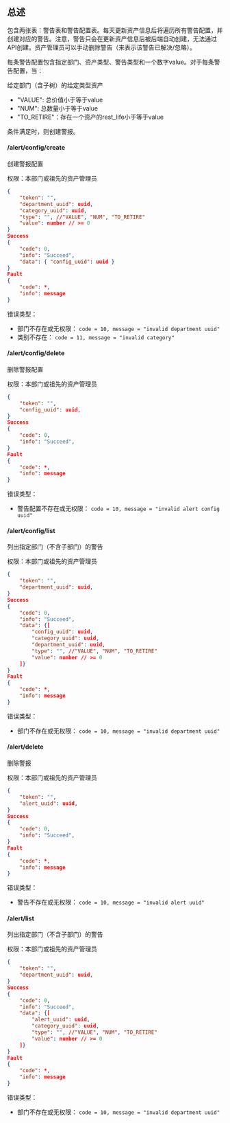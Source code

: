 ## 总述

包含两张表：警告表和警告配置表。每天更新资产信息后将遍历所有警告配置，并创建对应的警告。注意，警告只会在更新资产信息后被后端自动创建，无法通过API创建。资产管理员可以手动删除警告（来表示该警告已解决/忽略）。

每条警告配置包含指定部门、资产类型、警告类型和一个数字value。对于每条警告配置，当：

给定部门（含子树）的给定类型资产

+ "VALUE": 总价值小于等于value
+ "NUM": 总数量小于等于value
+ "TO_RETIRE"：存在一个资产的rest_life小于等于value

条件满足时，则创建警报。

#### /alert/config/create

创建警报配置

权限：本部门或祖先的资产管理员


```json
{
	"token": "",
    "department_uuid": uuid,
    "category_uuid": uuid,
    "type": "", //"VALUE", "NUM", "TO_RETIRE"
    "value": number // >= 0
}
Success
{
	"code": 0,
	"info": "Succeed",
    "data": { "config_uuid": uuid }
}
Fault
{
	"code": *,
	"info": message
}

```

错误类型：

- 部门不存在或无权限： `code = 10, message = "invalid department uuid"`
- 类别不存在： `code = 11, message = "invalid category"`

#### /alert/config/delete

删除警报配置

权限：本部门或祖先的资产管理员

```json
{
	"token": "",
    "config_uuid": uuid,
}
Success
{
	"code": 0,
	"info": "Succeed",
}
Fault
{
	"code": *,
	"info": message
}

```

错误类型：

- 警告配置不存在或无权限： `code = 10, message = "invalid alert config uuid"`

#### /alert/config/list

列出指定部门（不含子部门）的警告

权限：本部门或祖先的资产管理员

```json
{
	"token": "",
    "department_uuid": uuid,
}
Success
{
	"code": 0,
	"info": "Succeed",
    "data": {[
        "config_uuid": uuid,
        "category_uuid": uuid,
		"department_uuid": uuid,
        "type": "", //"VALUE", "NUM", "TO_RETIRE"
        "value": number // >= 0
    ]}
}
Fault
{
	"code": *,
	"info": message
}

```

错误类型：

- 部门不存在或无权限： `code = 10, message = "invalid department uuid"`


#### /alert/delete

删除警报

权限：本部门或祖先的资产管理员

```json
{
	"token": "",
    "alert_uuid": uuid,
}
Success
{
	"code": 0,
	"info": "Succeed",
}
Fault
{
	"code": *,
	"info": message
}

```

错误类型：

- 警告不存在或无权限： `code = 10, message = "invalid alert uuid"`

#### /alert/list

列出指定部门（不含子部门）的警告

权限：本部门或祖先的资产管理员

```json
{
	"token": "",
    "department_uuid": uuid,
}
Success
{
	"code": 0,
	"info": "Succeed",
    "data": {[
        "alert_uuid": uuid,
        "category_uuid": uuid,
        "type": "", //"VALUE", "NUM", "TO_RETIRE"
        "value": number // >= 0
    ]}
}
Fault
{
	"code": *,
	"info": message
}

```

错误类型：

- 部门不存在或无权限： `code = 10, message = "invalid department uuid"`